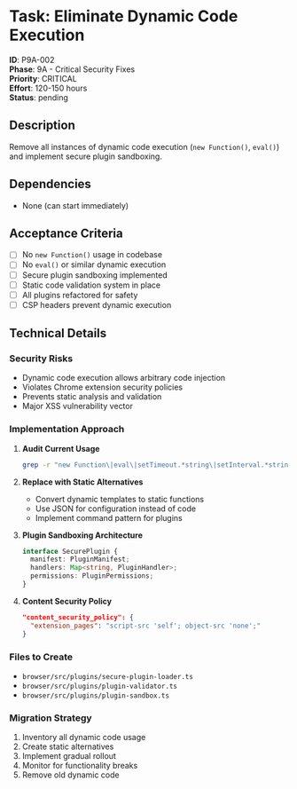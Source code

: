 # Task: Eliminate Dynamic Code Execution

**ID**: P9A-002  
**Phase**: 9A - Critical Security Fixes  
**Priority**: CRITICAL  
**Effort**: 120-150 hours  
**Status**: pending

## Description
Remove all instances of dynamic code execution (`new Function()`, `eval()`) and implement secure plugin sandboxing.

## Dependencies
- None (can start immediately)

## Acceptance Criteria
- [ ] No `new Function()` usage in codebase
- [ ] No `eval()` or similar dynamic execution
- [ ] Secure plugin sandboxing implemented
- [ ] Static code validation system in place
- [ ] All plugins refactored for safety
- [ ] CSP headers prevent dynamic execution

## Technical Details

### Security Risks
- Dynamic code execution allows arbitrary code injection
- Violates Chrome extension security policies
- Prevents static analysis and validation
- Major XSS vulnerability vector

### Implementation Approach

1. **Audit Current Usage**
   ```bash
   grep -r "new Function\|eval\|setTimeout.*string\|setInterval.*string" .
   ```

2. **Replace with Static Alternatives**
   - Convert dynamic templates to static functions
   - Use JSON for configuration instead of code
   - Implement command pattern for plugins

3. **Plugin Sandboxing Architecture**
   ```typescript
   interface SecurePlugin {
     manifest: PluginManifest;
     handlers: Map<string, PluginHandler>;
     permissions: PluginPermissions;
   }
   ```

4. **Content Security Policy**
   ```json
   "content_security_policy": {
     "extension_pages": "script-src 'self'; object-src 'none';"
   }
   ```

### Files to Create
- `browser/src/plugins/secure-plugin-loader.ts`
- `browser/src/plugins/plugin-validator.ts`
- `browser/src/plugins/plugin-sandbox.ts`

### Migration Strategy
1. Inventory all dynamic code usage
2. Create static alternatives
3. Implement gradual rollout
4. Monitor for functionality breaks
5. Remove old dynamic code
